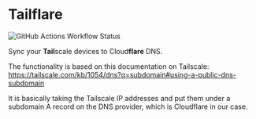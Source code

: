 # Tailflare

![GitHub Actions Workflow Status](https://img.shields.io/github/actions/workflow/status/aaanh/tailflare/ci.yaml)

Sync your **Tail**scale devices to Cloud**flare** DNS.

The functionality is based on this documentation on Tailscale: https://tailscale.com/kb/1054/dns?q=subdomain#using-a-public-dns-subdomain

It is basically taking the Tailscale IP addresses and put them under a subdomain A record on the DNS provider, which is Cloudflare in our case.
